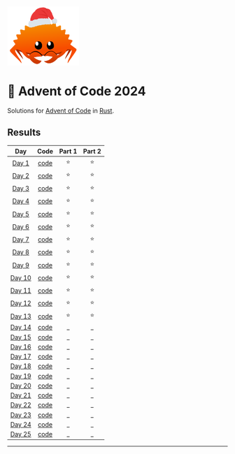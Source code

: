 <img src="./.assets/christmas_ferris.png" width="164">

# 🎄 Advent of Code 2024

Solutions for [Advent of Code](https://adventofcode.com/) in [Rust](https://www.rust-lang.org/).

## Results

| Day | Code | Part 1 | Part 2 |
| :---: | :---: | :---: | :---: |
| [Day 1](https://adventofcode.com/2024/day/1) | [code](src/bin/01.rs) | ⭐ | ⭐ |
| [Day 2](https://adventofcode.com/2024/day/2) | [code](src/bin/02.rs) | ⭐ | ⭐ |
| [Day 3](https://adventofcode.com/2024/day/3) | [code](src/bin/03.rs) | ⭐ | ⭐ |
| [Day 4](https://adventofcode.com/2024/day/4) | [code](src/bin/04.rs) | ⭐ | ⭐ |
| [Day 5](https://adventofcode.com/2024/day/5) | [code](src/bin/05.rs) | ⭐ | ⭐ |
| [Day 6](https://adventofcode.com/2024/day/6) | [code](src/bin/06.rs) | ⭐ | ⭐ |
| [Day 7](https://adventofcode.com/2024/day/7) | [code](src/bin/07.rs) | ⭐ | ⭐ |
| [Day 8](https://adventofcode.com/2024/day/8) | [code](src/bin/08.rs) | ⭐ | ⭐ |
| [Day 9](https://adventofcode.com/2024/day/9) | [code](src/bin/09.rs) | ⭐ | ⭐ |
| [Day 10](https://adventofcode.com/2024/day/10) | [code](src/bin/10.rs) | ⭐ | ⭐ |
| [Day 11](https://adventofcode.com/2024/day/11) | [code](src/bin/11.rs) | ⭐ | ⭐ |
| [Day 12](https://adventofcode.com/2024/day/12) | [code](src/bin/12.rs) | ⭐ | ⭐ |
| [Day 13](https://adventofcode.com/2024/day/13) | [code](src/bin/13.rs) | ⭐ | ⭐ |
| [Day 14](https://adventofcode.com/2024/day/14) | [code](src/bin/14.rs) | _ | _ |
| [Day 15](https://adventofcode.com/2024/day/15) | [code](src/bin/15.rs) | _ | _ |
| [Day 16](https://adventofcode.com/2024/day/16) | [code](src/bin/16.rs) | _ | _ |
| [Day 17](https://adventofcode.com/2024/day/17) | [code](src/bin/17.rs) | _ | _ |
| [Day 18](https://adventofcode.com/2024/day/18) | [code](src/bin/18.rs) | _ | _ |
| [Day 19](https://adventofcode.com/2024/day/19) | [code](src/bin/19.rs) | _ | _ |
| [Day 20](https://adventofcode.com/2024/day/20) | [code](src/bin/20.rs) | _ | _ |
| [Day 21](https://adventofcode.com/2024/day/21) | [code](src/bin/21.rs) | _ | _ |
| [Day 22](https://adventofcode.com/2024/day/22) | [code](src/bin/22.rs) | _ | _ |
| [Day 23](https://adventofcode.com/2024/day/23) | [code](src/bin/23.rs) | _ | _ |
| [Day 24](https://adventofcode.com/2024/day/24) | [code](src/bin/24.rs) | _ | _ |
| [Day 25](https://adventofcode.com/2024/day/25) | [code](src/bin/25.rs) | _ | _ |

---
